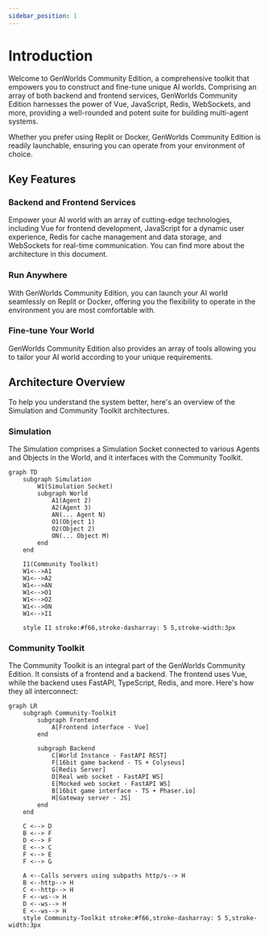 ```yaml
---
sidebar_position: 1
---
```


# Introduction

Welcome to GenWorlds Community Edition, a comprehensive toolkit that empowers you to construct and fine-tune unique AI worlds. Comprising an array of both backend and frontend services, GenWorlds Community Edition harnesses the power of Vue, JavaScript, Redis, WebSockets, and more, providing a well-rounded and potent suite for building multi-agent systems.

Whether you prefer using Replit or Docker, GenWorlds Community Edition is readily launchable, ensuring you can operate from your environment of choice.

## Key Features

### Backend and Frontend Services

Empower your AI world with an array of cutting-edge technologies, including Vue for frontend development, JavaScript for a dynamic user experience, Redis for cache management and data storage, and WebSockets for real-time communication. You can find more about the architecture in this document.

### Run Anywhere

With GenWorlds Community Edition, you can launch your AI world seamlessly on Replit or Docker, offering you the flexibility to operate in the environment you are most comfortable with.

### Fine-tune Your World

GenWorlds Community Edition also provides an array of tools allowing you to tailor your AI world according to your unique requirements.

## Architecture Overview

To help you understand the system better, here's an overview of the Simulation and Community Toolkit architectures.

### Simulation

The Simulation comprises a Simulation Socket connected to various Agents and Objects in the World, and it interfaces with the Community Toolkit.

```mermaid
graph TD
    subgraph Simulation
        W1(Simulation Socket)
        subgraph World
            A1(Agent 2)
            A2(Agent 3)
            AN(... Agent N)
            O1(Object 1)
            O2(Object 2)
            ON(... Object M)
        end
    end

    I1(Community Toolkit)
    W1<-->A1
    W1<-->A2
    W1<-->AN
    W1<-->O1
    W1<-->O2
    W1<-->ON
    W1<-->I1

    style I1 stroke:#f66,stroke-dasharray: 5 5,stroke-width:3px
```

### Community Toolkit

The Community Toolkit is an integral part of the GenWorlds Community Edition. It consists of a frontend and a backend. The frontend uses Vue, while the backend uses FastAPI, TypeScript, Redis, and more. Here's how they all interconnect:

```mermaid
graph LR
    subgraph Community-Toolkit
        subgraph Frontend
            A[Frontend interface - Vue]
        end
        
        subgraph Backend
            C[World Instance - FastAPI REST]
            F[16bit game backend - TS + Colyseus]
            G[Redis Server]
            D[Real web socket - FastAPI WS]
            E[Mocked web socket - FastAPI WS]
            B[16bit game interface - TS + Phaser.io]
            H[Gateway server - JS]
        end
    end
    
    C <--> D
    B <--> F
    D <--> F
    E <--> C
    F <--> E
    F <--> G

    A <--Calls servers using subpaths http/s--> H
    B <--http--> H
    C <--http--> H
    F <--ws--> H
    D <--ws--> H
    E <--ws--> H
    style Community-Toolkit stroke:#f66,stroke-dasharray: 5 5,stroke-width:3px
```
